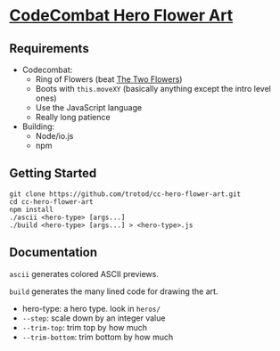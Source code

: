 # [CodeCombat Hero Flower Art](https://codecombat.com/play/level/mountain-flower-grove)

## Requirements

- Codecombat:
  - Ring of Flowers (beat [The Two Flowers][1])
  - Boots with `this.moveXY` (basically anything except the intro level ones)
  - Use the JavaScript language
  - Really long patience
- Building:
  - Node/io.js
  - npm

[1]: https://codecombat.com/play/level/the-two-flowers


## Getting Started

    git clone https://github.com/trotod/cc-hero-flower-art.git
    cd cc-hero-flower-art
    npm install
    ./ascii <hero-type> [args...]
    ./build <hero-type> [args...] > <hero-type>.js


## Documentation

`ascii` generates colored ASCII previews.

`build` generates the many lined code for drawing the art.

- hero-type: a hero type. look in `heros/`
- `--step`: scale down by an integer value
- `--trim-top`: trim top by how much
- `--trim-bottom`: trim bottom by how much
